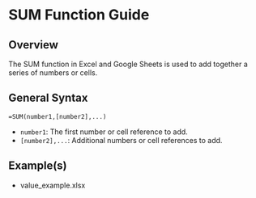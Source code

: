 # SUM Function Guide

## Overview
The SUM function in Excel and Google Sheets is used to add together a series of numbers or cells.

## General Syntax
`=SUM(number1,[number2],...)`
- `number1`: The first number or cell reference to add.
- `[number2],...`: Additional numbers or cell references to add.


## Example(s)
- value_example.xlsx